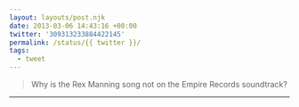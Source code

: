 ```yaml
---
layout: layouts/post.njk
date: 2013-03-06 14:43:16 +00:00
twitter: '309313233884422145'
permalink: /status/{{ twitter }}/
tags: 
  - tweet
---
```


> Why is the Rex Manning song not on the Empire Records soundtrack?

---
